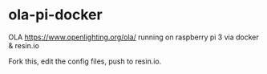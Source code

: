 # ola-pi-docker

OLA https://www.openlighting.org/ola/ running on raspberry pi 3 via docker & resin.io  

Fork this, edit the config files, push to resin.io.
